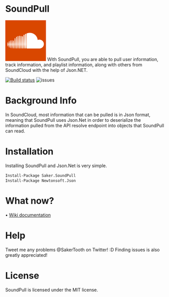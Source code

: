 # SoundPull
<img src="logo.png" width="128" height="128">
With SoundPull, you are able to pull user information, track information, and playlist information, along with others from SoundCloud with the help of Json.NET.

[![Build status](https://ci.appveyor.com/api/projects/status/6ww2gibys7578xno?svg=true)](https://ci.appveyor.com/project/sakertooth/soundpull)
![issues](https://img.shields.io/github/issues/sakertooth/soundpull.svg)


# Background Info
In SoundCloud, most information that can be pulled is in Json format, meaning that SoundPull uses Json.Net in order to deserialize the information pulled from the API resolve endpoint into objects that SoundPull can read.

# Installation

Installing SoundPull and Json.Net is very simple.

```
Install-Package Saker.SoundPull
Install-Package Newtonsoft.Json
```

# What now?
• [Wiki documentation](https://github.com/sakertooth/SoundPull/wiki/Getting-Started)

# Help
Tweet me any problems @SakerTooth on Twitter! :D
Finding issues is also greatly appreciated!

# License
SoundPull is licensed under the MIT license.
